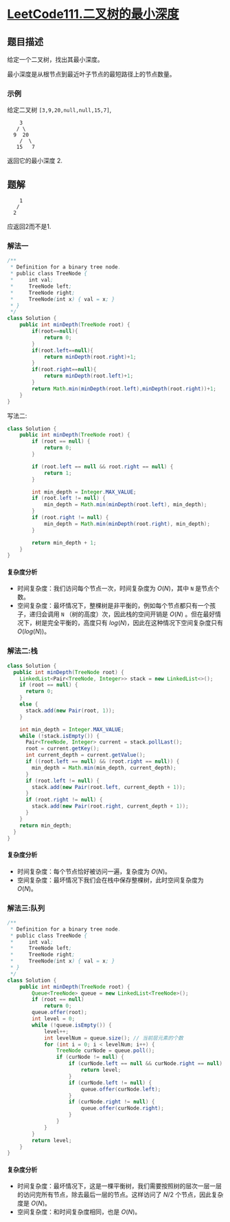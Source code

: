 # [LeetCode111.二叉树的最小深度](https://leetcode-cn.com/problems/minimum-depth-of-binary-tree/)
## 题目描述
给定一个二叉树，找出其最小深度。

最小深度是从根节点到最近叶子节点的最短路径上的节点数量。
### 示例
给定二叉树 `[3,9,20,null,null,15,7]`,
```
    3
   / \
  9  20
    /  \
   15   7
```
返回它的最小深度  2.
## 题解
```
    1
   / 
  2 
```
应返回2而不是1.
### 解法一
```java
/**
 * Definition for a binary tree node.
 * public class TreeNode {
 *     int val;
 *     TreeNode left;
 *     TreeNode right;
 *     TreeNode(int x) { val = x; }
 * }
 */
class Solution {
    public int minDepth(TreeNode root) {
        if(root==null){
            return 0;
        }
        if(root.left==null){
            return minDepth(root.right)+1;
        }
        if(root.right==null){
            return minDepth(root.left)+1;
        }
        return Math.min(minDepth(root.left),minDepth(root.right))+1;
    }
}
```
写法二:
```java
class Solution {
    public int minDepth(TreeNode root) {
        if (root == null) {
            return 0;
        }

        if (root.left == null && root.right == null) {
            return 1;
        }

        int min_depth = Integer.MAX_VALUE;
        if (root.left != null) {
            min_depth = Math.min(minDepth(root.left), min_depth);
        }
        if (root.right != null) {
            min_depth = Math.min(minDepth(root.right), min_depth);
        }

        return min_depth + 1;
    }
}
```
#### 复杂度分析
- 时间复杂度：我们访问每个节点一次，时间复杂度为 $O(N)$，其中 `N` 是节点个数。
- 空间复杂度：最坏情况下，整棵树是非平衡的，例如每个节点都只有一个孩子，递归会调用 `N` （树的高度）次，因此栈的空间开销是 $O(N)$ 。但在最好情况下，树是完全平衡的，高度只有 $log(N)$，因此在这种情况下空间复杂度只有 $O(log(N))$。
### 解法二:栈
```java
class Solution {
  public int minDepth(TreeNode root) {
    LinkedList<Pair<TreeNode, Integer>> stack = new LinkedList<>();
    if (root == null) {
      return 0;
    }
    else {
      stack.add(new Pair(root, 1));
    }

    int min_depth = Integer.MAX_VALUE;
    while (!stack.isEmpty()) {
      Pair<TreeNode, Integer> current = stack.pollLast();
      root = current.getKey();
      int current_depth = current.getValue();
      if ((root.left == null) && (root.right == null)) {
        min_depth = Math.min(min_depth, current_depth);
      }
      if (root.left != null) {
        stack.add(new Pair(root.left, current_depth + 1));
      }
      if (root.right != null) {
        stack.add(new Pair(root.right, current_depth + 1));
      }
    }
    return min_depth;
  }
}
```
#### 复杂度分析
- 时间复杂度：每个节点恰好被访问一遍，复杂度为 $O(N)$。
- 空间复杂度：最坏情况下我们会在栈中保存整棵树，此时空间复杂度为 $O(N)$。
### 解法三:队列
```java
/**
 * Definition for a binary tree node.
 * public class TreeNode {
 *     int val;
 *     TreeNode left;
 *     TreeNode right;
 *     TreeNode(int x) { val = x; }
 * }
 */
class Solution {
    public int minDepth(TreeNode root) {
        Queue<TreeNode> queue = new LinkedList<TreeNode>();
        if (root == null)
            return 0;
        queue.offer(root);
        int level = 0;
        while (!queue.isEmpty()) {
            level++;
            int levelNum = queue.size(); // 当前层元素的个数
            for (int i = 0; i < levelNum; i++) {
                TreeNode curNode = queue.poll();
                if (curNode != null) {
                    if (curNode.left == null && curNode.right == null) {
                        return level;
                    }
                    if (curNode.left != null) {
                        queue.offer(curNode.left);
                    }
                    if (curNode.right != null) {
                        queue.offer(curNode.right);
                    }
                }
            }
        }
        return level;
    }
}
```
#### 复杂度分析
- 时间复杂度：最坏情况下，这是一棵平衡树，我们需要按照树的层次一层一层的访问完所有节点，除去最后一层的节点。这样访问了 $N/2$ 个节点，因此复杂度是 $O(N)$。
- 空间复杂度：和时间复杂度相同，也是 $O(N)$。




